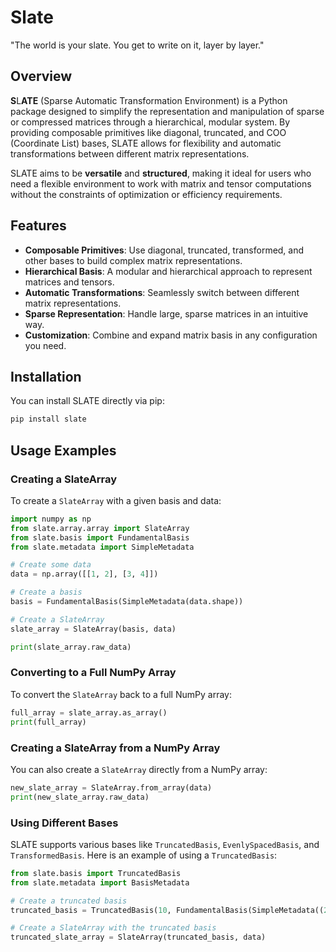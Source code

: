 # Slate

"The world is your slate. You get to write on it, layer by layer."

## Overview

**S**L**ATE** (Sparse Automatic Transformation Environment) is a Python package designed to simplify the representation and manipulation of sparse or compressed matrices through a hierarchical, modular system. By providing composable primitives like diagonal, truncated, and COO (Coordinate List) bases, SLATE allows for flexibility and automatic transformations between different matrix representations.

SLATE aims to be **versatile** and **structured**, making it ideal for users who need a flexible environment to work with matrix and tensor computations without the constraints of optimization or efficiency requirements.

## Features

- **Composable Primitives**: Use diagonal, truncated, transformed, and other bases to build complex matrix representations.
- **Hierarchical Basis**: A modular and hierarchical approach to represent matrices and tensors.
- **Automatic Transformations**: Seamlessly switch between different matrix representations.
- **Sparse Representation**: Handle large, sparse matrices in an intuitive way.
- **Customization**: Combine and expand matrix basis in any configuration you need.

## Installation

You can install SLATE directly via pip:

```bash
pip install slate
```

## Usage Examples

### Creating a SlateArray

To create a `SlateArray` with a given basis and data:

```python
import numpy as np
from slate.array.array import SlateArray
from slate.basis import FundamentalBasis
from slate.metadata import SimpleMetadata

# Create some data
data = np.array([[1, 2], [3, 4]])

# Create a basis
basis = FundamentalBasis(SimpleMetadata(data.shape))

# Create a SlateArray
slate_array = SlateArray(basis, data)

print(slate_array.raw_data)
```

### Converting to a Full NumPy Array

To convert the `SlateArray` back to a full NumPy array:

```python
full_array = slate_array.as_array()
print(full_array)
```

### Creating a SlateArray from a NumPy Array

You can also create a `SlateArray` directly from a NumPy array:

```python
new_slate_array = SlateArray.from_array(data)
print(new_slate_array.raw_data)
```

### Using Different Bases

SLATE supports various bases like `TruncatedBasis`, `EvenlySpacedBasis`, and `TransformedBasis`. Here is an example of using a `TruncatedBasis`:

```python
from slate.basis import TruncatedBasis
from slate.metadata import BasisMetadata

# Create a truncated basis
truncated_basis = TruncatedBasis(10, FundamentalBasis(SimpleMetadata((20,))))

# Create a SlateArray with the truncated basis
truncated_slate_array = SlateArray(truncated_basis, data)
```
